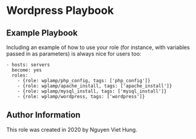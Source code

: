 # Wordpress Playbook




Example Playbook
----------------

Including an example of how to use your role (for instance, with variables passed in as parameters) is always nice for users too:

    - hosts: servers
      become: yes
      roles:
        - {role: wplamp/php_config, tags: ['php_config']}
        - {role: wplamp/apache_install, tags: ['apache_install']}
        - {role: wplamp/mysql_install, tags: ['mysql_install']}
        - {role: wplamp/wordpress, tags: ['wordpress']}

Author Information
------------------

This role was created in 2020 by Nguyen Viet Hung. 
